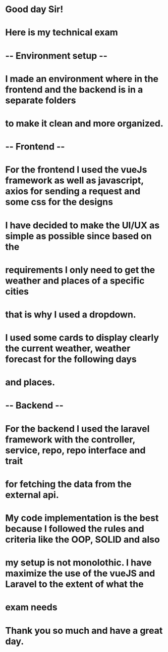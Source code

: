 # Good day Sir!

# Here is my technical exam

# -- Environment setup --
# I made an environment where in the frontend and the backend is in a separate folders
# to make it clean and more organized.


# -- Frontend --
# For the frontend I used the vueJs framework as well as javascript, axios for sending a request and some css for the designs

# I have decided to make the UI/UX as simple as possible since based on the
# requirements I only need to get the weather and places of a specific cities
# that is why I used a dropdown.

# I used some cards to display clearly the current weather, weather forecast for the following days
# and places.


# -- Backend --
# For the backend I used the laravel framework with the controller, service, repo, repo interface and trait
# for fetching the data from the external api.


# My code implementation is the best because I followed the rules and criteria like the OOP, SOLID and also
# my setup is not monolothic. I have maximize the use of the vueJS and Laravel to the extent of what the
# exam needs


# Thank you so much and have a great day.

